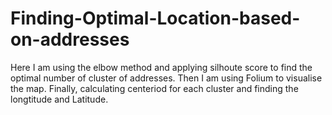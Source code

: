# Finding-Optimal-Location-based-on-addresses
Here I am using the elbow method and applying silhoute score to find the optimal number of cluster of addresses. Then I am using Folium to visualise the map. Finally, calculating centeriod for each cluster and finding the longtitude and Latitude. 
